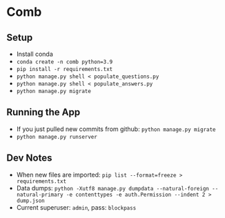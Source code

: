 # Comb

## Setup
- Install conda
- `conda create -n comb python=3.9`
- `pip install -r requirements.txt`
- `python manage.py shell < populate_questions.py`
- `python manage.py shell < populate_answers.py`
- `python manage.py migrate`

## Running the App
- If you just pulled new commits from github: `python manage.py migrate`
- `python manage.py runserver`

## Dev Notes
- When new files are imported: `pip list --format=freeze > requirements.txt`
- Data dumps: `python -Xutf8 manage.py dumpdata --natural-foreign --natural-primary -e contenttypes -e auth.Permission --indent 2 > dump.json`
- Current superuser: `admin`, pass: `blockpass`